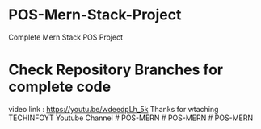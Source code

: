 # POS-Mern-Stack-Project
Complete Mern Stack POS Project

# Check Repository Branches for complete code
video link :
https://youtu.be/wdeedpLh_5k
Thanks for wtaching TECHINFOYT Youtube Channel
#   P O S - M E R N  
 #   P O S - M E R N  
 #   P O S - M E R N  
 